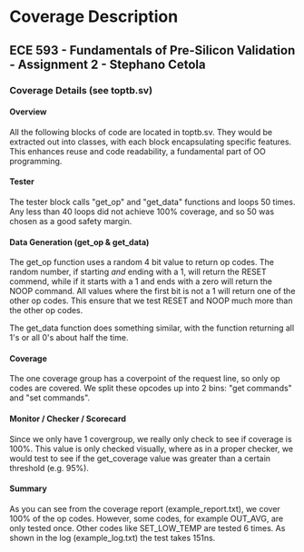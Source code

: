 # Coverage Description

## ECE 593 - Fundamentals of Pre-Silicon Validation - Assignment 2 - Stephano Cetola

### Coverage Details (see toptb.sv)

#### Overview

All the following blocks of code are located in toptb.sv. They would be extracted out into classes, with each block encapsulating specific features. This enhances reuse and code readability, a fundamental part of OO programming.

#### Tester

The tester block calls "get_op" and "get_data" functions and loops 50 times. Any less than 40 loops did not achieve 100% coverage, and so 50 was chosen as a good safety margin.

#### Data Generation (get_op & get_data)

The get_op function uses a random 4 bit value to return op codes. The random number, if starting *and* ending with a 1, will return the RESET commend, while if it starts with a 1 and ends with a zero will return the NOOP command. All values where the first bit is not a 1 will return one of the other op codes. This ensure that we test RESET and NOOP much more than the other op codes.

The get_data function does something similar, with the function returning all 1's or all 0's about half the time.

#### Coverage

The one coverage group has a coverpoint of the request line, so only op codes are covered. We split these opcodes up into 2 bins: "get commands" and "set commands".

#### Monitor / Checker / Scorecard

Since we only have 1 covergroup, we really only check to see if coverage is 100%. This value is only checked visually, where as in a proper checker, we would test to see if the get_coverage value was greater than a certain threshold (e.g. 95%).  

#### Summary

As you can see from the coverage report (example_report.txt), we cover 100% of the op codes. However, some codes, for example OUT_AVG, are only tested once. Other codes like SET_LOW_TEMP are tested 6 times. As shown in the log (example_log.txt) the test takes 151ns.